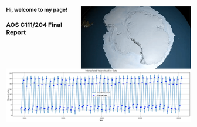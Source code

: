 **Hi, welcome to my page!**
<img align="right" width="300" length='500' src="/assets/IMG/gif.gif">


### AOS C111/204 Final Report

<a href="https://cyricng.github.io/atmoscyric.github.io/project.html">
  <img src="assets/IMG/Interpolated Data.png" alt="Link to final project">
</a>

